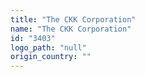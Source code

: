 ```yaml
---
title: "The CKK Corporation"
name: "The CKK Corporation"
id: "3403"
logo_path: "null"
origin_country: ""
---
```


